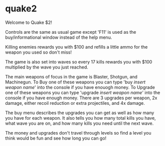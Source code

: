 # quake2
Welcome to Quake $2!

Controls are the same as usual game except 'F11' is used as the buy/informational window instead of the help menu.

Killing enemies rewards you with $100 and refills a little ammo for the weapon you used so don't miss!

The game is also set into waves so every 17 kills rewards you with $100 multiplied by the wave you just reached.

The main weapons of focus in the game is Blaster, Shotgun, and Machinegun.
To Buy one of these weapons you can type 'buy *insert weapon name*' into the console if you have enouogh money.
To Upgrade one of these weapons you can type 'upgrade *insert weapon name*' into the console if you have enough money.
There are 3 upgrades per weapon, 2x damage, either recoil reduction or extra projectiles, and 4x damage.

The buy menu describes the upgrades you can get as well as how many you have for each weapon.
It also tells you how many total kills you have, what wave you are on, and how many kills you need until the next wave.

The money and upgrades don't travel through levels so find a level you think would be fun and see how long you can go!
